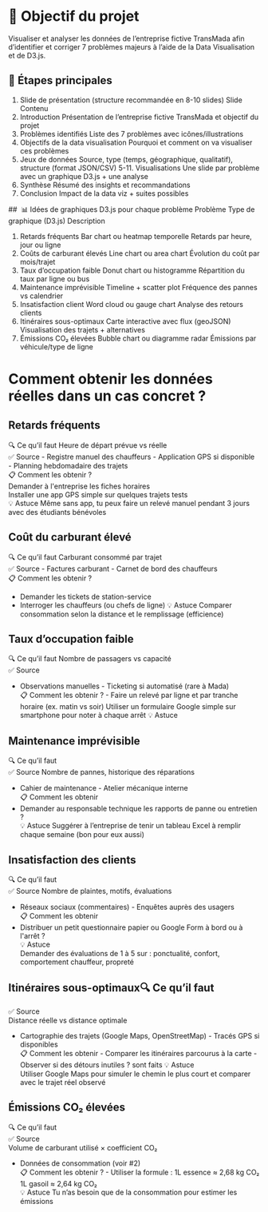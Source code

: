 # 🎯 Objectif du projet
Visualiser et analyser les données de l’entreprise fictive TransMada afin d’identifier et corriger 7 problèmes majeurs à l’aide de la Data Visualisation et de D3.js.

## 🧩 Étapes principales
1. Slide de présentation (structure recommandée en 8-10 slides)
Slide	Contenu
1. Introduction	Présentation de l’entreprise fictive TransMada et objectif du projet
2. Problèmes identifiés	Liste des 7 problèmes avec icônes/illustrations
3. Objectifs de la data visualisation	Pourquoi et comment on va visualiser ces problèmes
4. Jeux de données	Source, type (temps, géographique, qualitatif), structure (format JSON/CSV)
5-11. Visualisations	Une slide par problème avec un graphique D3.js + une analyse
12. Synthèse	Résumé des insights et recommandations
13. Conclusion	Impact de la data viz + suites possibles

##  📊 Idées de graphiques D3.js pour chaque problème
Problème	Type de graphique (D3.js)	Description
1. Retards fréquents	Bar chart ou heatmap temporelle	Retards par heure, jour ou ligne
2. Coûts de carburant élevés	Line chart ou area chart	Évolution du coût par mois/trajet
3. Taux d’occupation faible	Donut chart ou histogramme	Répartition du taux par ligne ou bus
4. Maintenance imprévisible	Timeline + scatter plot	Fréquence des pannes vs calendrier
5. Insatisfaction client	Word cloud ou gauge chart	Analyse des retours clients
6. Itinéraires sous-optimaux	Carte interactive avec flux (geoJSON)	Visualisation des trajets + alternatives
7. Émissions CO₂ élevées	Bubble chart ou diagramme radar	Émissions par véhicule/type de ligne

# Comment obtenir les données réelles dans un cas concret ?
## Retards fréquents
🔍 Ce qu’il faut Heure de départ prévue vs réelle  
✅ Source - Registre manuel des chauffeurs - Application GPS si disponible - Planning
hebdomadaire des trajets  
📋 Comment les obtenir ?  
Demander à l'entreprise les fiches horaires  
Installer une app GPS simple sur quelques trajets tests  
💡 Astuce Même sans app, tu peux faire un relevé manuel pendant 3 jours avec des étudiants
bénévoles

## Coût du carburant élevé
🔍 Ce qu’il faut Carburant consommé par trajet  
✅ Source - Factures carburant - Carnet de bord des chauffeurs  
📋 Comment les obtenir ?  
- Demander les tickets de station-service
- Interroger les chauffeurs (ou chefs de
ligne)
💡 Astuce Comparer consommation selon la distance et le remplissage (efficience)

## Taux d’occupation faible
🔍 Ce qu’il faut
Nombre de passagers vs capacité  
✅ Source
- Observations manuelles - Ticketing si automatisé (rare à Mada)  
📋 Comment les obtenir ?   - Faire un relevé par ligne et par tranche horaire (ex. matin vs soir)
Utiliser un formulaire Google simple sur smartphone pour noter à chaque arrêt
💡 Astuce

## Maintenance imprévisible
🔍 Ce qu’il faut  
✅ Source
Nombre de pannes, historique des réparations
- Cahier de maintenance - Atelier mécanique interne  
📋 Comment les obtenir
- Demander au responsable technique les rapports de panne ou entretien ?  
💡 Astuce
Suggérer à l’entreprise de tenir un tableau Excel à remplir chaque semaine (bon
pour eux aussi)

## Insatisfaction des clients
🔍 Ce qu’il faut  
✅ Source
Nombre de plaintes, motifs, évaluations  
- Réseaux sociaux (commentaires) - Enquêtes auprès des usagers  
📋 Comment les obtenir
- Distribuer un petit questionnaire papier ou Google Form à bord ou à l'arrêt ?   
💡 Astuce  
Demander des évaluations de 1 à 5 sur : ponctualité, confort, comportement
chauffeur, propreté  

## Itinéraires sous-optimaux🔍 Ce qu’il faut
✅ Source  
Distance réelle vs distance optimale  
- Cartographie des trajets (Google Maps, OpenStreetMap) - Tracés GPS si
disponibles  
📋 Comment les obtenir - Comparer les itinéraires parcourus à la carte - Observer si des détours inutiles ? sont faits
💡 Astuce  
Utiliser Google Maps pour simuler le chemin le plus court et comparer avec le trajet
réel observé  

## Émissions CO₂ élevées
🔍 Ce qu’il faut  
✅ Source  
Volume de carburant utilisé × coefficient CO₂
- Données de consommation (voir #2)  
📋 Comment les obtenir ? - Utiliser la formule : 1L essence ≈ 2,68 kg CO₂ 1L gasoil ≈ 2,64 kg CO₂  
💡 Astuce Tu n’as besoin que de la consommation pour estimer les émissions  
